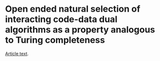 # Open ended natural selection of interacting code-data dual algorithms as a property analogous to Turing completeness

[Article text](https://github.com/kiwi0fruit/ultimate-question/blob/master/articles/oens_of_algorithms.md).

